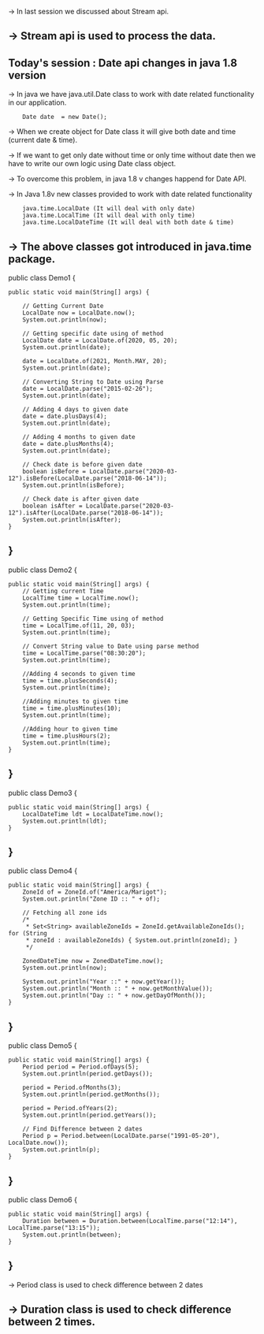 -> In last session we discussed about Stream api.

-> Stream api is used to process the data.
-----------------------------------------------------------------------------------
Today's session : Date api changes in java 1.8 version
----------------------------------------------------------------------------------

-> In java we have java.util.Date class to work with date related functionality in our application.

		Date date  = new Date();

-> When we create object for Date class it will give both date and time (current date & time).

-> If we want to get only date without time or only time without date then we have to write our own logic using Date class object.

-> To overcome this problem, in java 1.8 v changes happend for Date API.

-> In Java 1.8v new classes provided to work with date related functionality

		java.time.LocalDate (It will deal with only date)
		java.time.LocalTime (It will deal with only time)
		java.time.LocalDateTime (It will deal with both date & time)

-> The above classes got introduced in java.time package.
-----------------------------------------------------------------------------------
public class Demo1 {

	public static void main(String[] args) {

		// Getting Current Date
		LocalDate now = LocalDate.now();
		System.out.println(now);

		// Getting specific date using of method
		LocalDate date = LocalDate.of(2020, 05, 20);
		System.out.println(date);

		date = LocalDate.of(2021, Month.MAY, 20);
		System.out.println(date);

		// Converting String to Date using Parse
		date = LocalDate.parse("2015-02-26");
		System.out.println(date);

		// Adding 4 days to given date
		date = date.plusDays(4);
		System.out.println(date);

		// Adding 4 months to given date
		date = date.plusMonths(4);
		System.out.println(date);

		// Check date is before given date
		boolean isBefore = LocalDate.parse("2020-03-12").isBefore(LocalDate.parse("2018-06-14"));
		System.out.println(isBefore);
		
		// Check date is after given date
		boolean isAfter = LocalDate.parse("2020-03-12").isAfter(LocalDate.parse("2018-06-14"));
		System.out.println(isAfter);
	}
}
-----------------------------------------------------------------------------------
public class Demo2 {

	public static void main(String[] args) {
		// Getting current Time
		LocalTime time = LocalTime.now();
		System.out.println(time);

		// Getting Specific Time using of method
		time = LocalTime.of(11, 20, 03);
		System.out.println(time);

		// Convert String value to Date using parse method
		time = LocalTime.parse("08:30:20");
		System.out.println(time);
		
		//Adding 4 seconds to given time
		time = time.plusSeconds(4);
		System.out.println(time);
		
		//Adding minutes to given time
		time = time.plusMinutes(10);
		System.out.println(time);
		
		//Adding hour to given time
		time = time.plusHours(2);
		System.out.println(time);
	}
}
----------------------------------------------------------------------------------
public class Demo3 {

	public static void main(String[] args) {
		LocalDateTime ldt = LocalDateTime.now();
		System.out.println(ldt);
	}
}
-----------------------------------------------------------------------------------	
public class Demo4 {

	public static void main(String[] args) {
		ZoneId of = ZoneId.of("America/Marigot");
		System.out.println("Zone ID :: " + of);

		// Fetching all zone ids
		/*
		 * Set<String> availableZoneIds = ZoneId.getAvailableZoneIds(); for (String
		 * zoneId : availableZoneIds) { System.out.println(zoneId); }
		 */

		ZonedDateTime now = ZonedDateTime.now();
		System.out.println(now);

		System.out.println("Year ::" + now.getYear());
		System.out.println("Month :: " + now.getMonthValue());
		System.out.println("Day :: " + now.getDayOfMonth());
	}
}
---------------------------------------------------------------------------------
public class Demo5 {

	public static void main(String[] args) {
		Period period = Period.ofDays(5);
		System.out.println(period.getDays());

		period = Period.ofMonths(3);
		System.out.println(period.getMonths());

		period = Period.ofYears(2);
		System.out.println(period.getYears());

		// Find Difference between 2 dates
		Period p = Period.between(LocalDate.parse("1991-05-20"), LocalDate.now());
		System.out.println(p);
	}
}
-----------------------------------------------------------------------------------
public class Demo6 {

	public static void main(String[] args) {
		Duration between = Duration.between(LocalTime.parse("12:14"), LocalTime.parse("13:15"));
		System.out.println(between);
	}
}
-----------------------------------------------------------------------------------
-> Period class is used to check difference between 2 dates

-> Duration class is used to check difference between 2 times.
-----------------------------------------------------------------------------------














